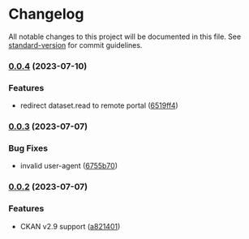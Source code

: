 # Changelog

All notable changes to this project will be documented in this file. See [standard-version](https://github.com/conventional-changelog/standard-version) for commit guidelines.

### [0.0.4](https://github.com/DataShades/ckanext-federated-index/compare/v0.0.3...v0.0.4) (2023-07-10)


### Features

* redirect dataset.read to remote portal ([6519ff4](https://github.com/DataShades/ckanext-federated-index/commit/6519ff429fa1fcb499e86abc56698ce5a0dfdcd0))

### [0.0.3](https://github.com/DataShades/ckanext-federated-index/compare/v0.0.2...v0.0.3) (2023-07-07)


### Bug Fixes

* invalid user-agent ([6755b70](https://github.com/DataShades/ckanext-federated-index/commit/6755b7048b3f8fd34d939a85c77a59cad6da92ac))

### [0.0.2](https://github.com/DataShades/ckanext-federated-index/compare/v0.0.1...v0.0.2) (2023-07-07)


### Features

* CKAN v2.9 support ([a821401](https://github.com/DataShades/ckanext-federated-index/commit/a821401a903328795f503c6d2dd9e0b1d69dc2eb))
